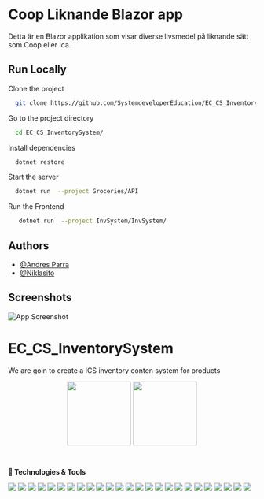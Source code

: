 
# Coop Liknande Blazor app

Detta är en Blazor applikation som visar diverse livsmedel på liknande sätt som Coop eller Ica.




## Run Locally

Clone the project

```bash
  git clone https://github.com/SystemdeveloperEducation/EC_CS_InventorySystem.git
```

Go to the project directory

```bash
  cd EC_CS_InventorySystem/
```

Install dependencies

```bash
  dotnet restore
```

Start the server

```bash
  dotnet run  --project Groceries/API
```

Run the Frontend
```bash
   dotnet run  --project InvSystem/InvSystem/
```


## Authors

- [@Andres Parra](https://github.com/andresparrab)
- [@Niklasito](https://github.com/Niklasito)

## Screenshots

![App Screenshot](https://t4543470.p.clickup-attachments.com/t4543470/08108582-772c-4714-9da3-b2327d08cab4/finished.jpg?view=open/468x300?text=App+Screenshot+Here)





# EC_CS_InventorySystem
We are goin to create a ICS inventory conten system for products


<p align="center">

<img height="130em" src="https://github-readme-stats.vercel.app/api?username=andresparrab&show_icons=true&count_private=true&hide_title=true&hide=issues&line_height=24&bg_color=22272E&text_color=909DAB&hide_border=true" align = "center"/>
<img height="130em" src="https://github-readme-stats.vercel.app/api/top-langs/?username=andresparrab&layout=compact&hide_title=true&langs_count=6&bg_color=22272E&text_color=909DAB&hide_border=true" align = "center"/>
</p>

&#x200B;

**🔧 Technologies & Tools**

![](https://img.shields.io/static/v1?label=OS&message=Arch&style=flat&logo=arch&labelColor=22272E&color=316dca)
![](https://img.shields.io/static/v1?label=OS&message=Ubuntu&style=flat&logo=Ubuntu&labelColor=22272E&color=316dca)
![](https://img.shields.io/static/v1?label=Editor&message=Neovim&style=flat&logo=neovim&labelColor=22272E&color=316dca)
![](https://img.shields.io/static/v1?label=Editor&message=Vim&style=flat&logo=vim&labelColor=22272E&color=316dca)
![](https://img.shields.io/static/v1?label=Editor&message=VSCode&style=flat&logo=visual-studio-code&labelColor=22272E&color=316dca)
![](https://img.shields.io/static/v1?label=Language&message=Javascript&style=flat&logo=javascript&labelColor=22272E&color=316dca)
![](https://img.shields.io/static/v1?label=Language&message=Typescript&style=flat&logo=typescript&labelColor=22272E&color=316dca)
![](https://img.shields.io/static/v1?label=Language&message=Python&style=flat&logo=python&labelColor=22272E&color=316dca)
![](https://img.shields.io/static/v1?label=Language&message=Ruby&style=flat&logo=ruby&labelColor=22272E&color=316dca)
![](https://img.shields.io/static/v1?label=Language&message=Lua&style=flat&logo=lua&labelColor=22272E&color=316dca)
![](https://img.shields.io/static/v1?label=Language&message=Java&style=flat&logo=java&labelColor=22272E&color=316dca)
![](https://img.shields.io/static/v1?label=Library&message=React&style=flat&logo=react&labelColor=22272E&color=316dca)
![](https://img.shields.io/static/v1?label=Library&message=Nodejs&style=flat&logo=node.js&labelColor=22272E&color=316dca)
![](https://img.shields.io/static/v1?label=Library&message=Next.js&style=flat&logo=next.js&labelColor=22272E&color=316dca)
![](https://img.shields.io/static/v1?label=Tool&message=Docker&style=flat&logo=docker&labelColor=22272E&color=316dca)
![](https://img.shields.io/static/v1?label=Tool&message=Slack&style=flat&logo=slack&labelColor=22272E&color=316dca)
![](https://img.shields.io/static/v1?label=Tool&message=Discord&style=flat&logo=discord&labelColor=22272E&color=316dca)
![](https://img.shields.io/static/v1?label=Tool&message=Figma&style=flat&logo=figma&labelColor=22272E&color=316dca)
![](https://img.shields.io/static/v1?label=Tool&message=Tmux&style=flat&logo=tmux&labelColor=22272E&color=316dca)
![](https://img.shields.io/static/v1?label=Tool&message=Jira&style=flat&logo=jira&labelColor=22272E&color=316dca)
![](https://img.shields.io/static/v1?label=Tool&message=Confluence&style=flat&logo=confluence&labelColor=22272E&color=316dca)
![](https://img.shields.io/static/v1?label=Tool&message=Vercel&style=flat&logo=vercel&labelColor=22272E&color=316dca)
![](https://img.shields.io/static/v1?label=Tool&message=Git&style=flat&logo=vercel&labelColor=22272E&color=316dca)
![](https://img.shields.io/static/v1?label=Tool&message=Github&style=flat&logo=vercel&labelColor=22272E&color=316dca)
![](https://img.shields.io/static/v1?label=Language&message=Bash&style=flat&logo=bash&labelColor=22272E&color=316dca)

